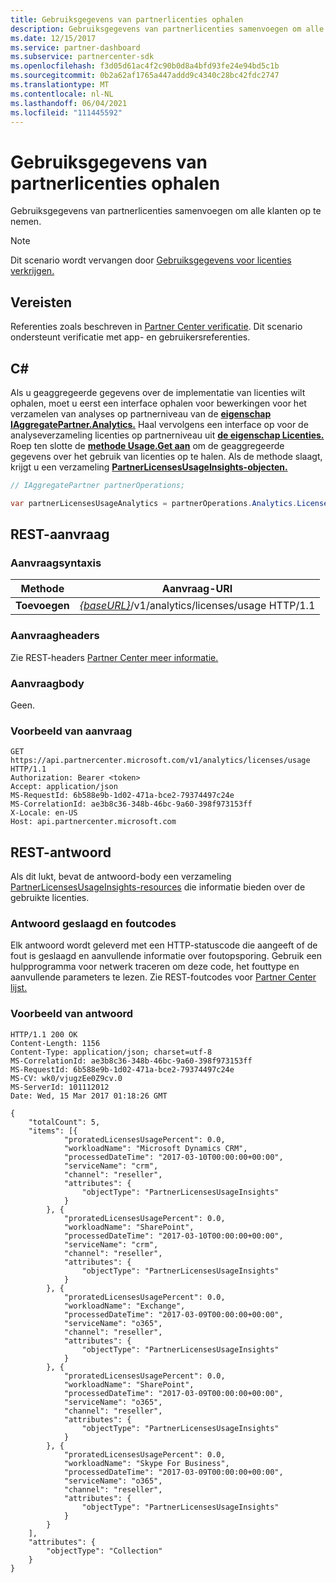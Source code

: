 ```yaml
---
title: Gebruiksgegevens van partnerlicenties ophalen
description: Gebruiksgegevens van partnerlicenties samenvoegen om alle klanten op te nemen.
ms.date: 12/15/2017
ms.service: partner-dashboard
ms.subservice: partnercenter-sdk
ms.openlocfilehash: f3d05d61ac4f2c90b0d8a4bfd93fe24e94bd5c1b
ms.sourcegitcommit: 0b2a62af1765a447addd9c4340c28bc42fdc2747
ms.translationtype: MT
ms.contentlocale: nl-NL
ms.lasthandoff: 06/04/2021
ms.locfileid: "111445592"
---
```

# <a name="get-partner-licenses-usage-information"></a>Gebruiksgegevens van partnerlicenties ophalen

Gebruiksgegevens van partnerlicenties samenvoegen om alle klanten op te nemen.

> [!NOTE]
> Dit scenario wordt vervangen door [Gebruiksgegevens voor licenties verkrijgen.](get-licenses-usage-information.md)

## <a name="prerequisites"></a>Vereisten

Referenties zoals beschreven in [Partner Center verificatie](partner-center-authentication.md). Dit scenario ondersteunt verificatie met app- en gebruikersreferenties.

## <a name="c"></a>C\#

Als u geaggregeerde gegevens over de implementatie van licenties wilt ophalen, moet u eerst een interface ophalen voor bewerkingen voor het verzamelen van analyses op partnerniveau van de [**eigenschap IAggregatePartner.Analytics.**](/dotnet/api/microsoft.store.partnercenter.ipartner.analytics) Haal vervolgens een interface op voor de analyseverzameling licenties op partnerniveau uit [**de eigenschap Licenties.**](/dotnet/api/microsoft.store.partnercenter.analytics.ipartneranalyticscollection.licenses) Roep ten slotte de [**methode Usage.Get aan**](/dotnet/api/microsoft.store.partnercenter.genericoperations.ientireentitycollectionretrievaloperations-2.get) om de geaggregeerde gegevens over het gebruik van licenties op te halen. Als de methode slaagt, krijgt u een verzameling [**PartnerLicensesUsageInsights-objecten.**](/dotnet/api/microsoft.store.partnercenter.models.analytics.partnerlicensesusageinsights)

``` csharp
// IAggregatePartner partnerOperations;

var partnerLicensesUsageAnalytics = partnerOperations.Analytics.Licenses.Usage.Get();
```

## <a name="rest-request"></a>REST-aanvraag

### <a name="request-syntax"></a>Aanvraagsyntaxis

| Methode  | Aanvraag-URI                                                                      |
|---------|----------------------------------------------------------------------------------|
| **Toevoegen** | [*{baseURL}*](partner-center-rest-urls.md)/v1/analytics/licenses/usage HTTP/1.1 |

### <a name="request-headers"></a>Aanvraagheaders

Zie REST-headers [Partner Center meer informatie.](headers.md)

### <a name="request-body"></a>Aanvraagbody

Geen.

### <a name="request-example"></a>Voorbeeld van aanvraag

```http
GET https://api.partnercenter.microsoft.com/v1/analytics/licenses/usage HTTP/1.1
Authorization: Bearer <token>
Accept: application/json
MS-RequestId: 6b588e9b-1d02-471a-bce2-79374497c24e
MS-CorrelationId: ae3b8c36-348b-46bc-9a60-398f973153ff
X-Locale: en-US
Host: api.partnercenter.microsoft.com
```

## <a name="rest-response"></a>REST-antwoord

Als dit lukt, bevat de antwoord-body een verzameling [PartnerLicensesUsageInsights-resources](analytics-resources.md#partnerlicensesusageinsights) die informatie bieden over de gebruikte licenties.

### <a name="response-success-and-error-codes"></a>Antwoord geslaagd en foutcodes

Elk antwoord wordt geleverd met een HTTP-statuscode die aangeeft of de fout is geslaagd en aanvullende informatie over foutopsporing. Gebruik een hulpprogramma voor netwerk traceren om deze code, het fouttype en aanvullende parameters te lezen. Zie REST-foutcodes voor [Partner Center lijst.](error-codes.md)

### <a name="response-example"></a>Voorbeeld van antwoord

```http
HTTP/1.1 200 OK
Content-Length: 1156
Content-Type: application/json; charset=utf-8
MS-CorrelationId: ae3b8c36-348b-46bc-9a60-398f973153ff
MS-RequestId: 6b588e9b-1d02-471a-bce2-79374497c24e
MS-CV: wk0/vjugzEe0Z9cv.0
MS-ServerId: 101112012
Date: Wed, 15 Mar 2017 01:18:26 GMT

{
    "totalCount": 5,
    "items": [{
            "proratedLicensesUsagePercent": 0.0,
            "workloadName": "Microsoft Dynamics CRM",
            "processedDateTime": "2017-03-10T00:00:00+00:00",
            "serviceName": "crm",
            "channel": "reseller",
            "attributes": {
                "objectType": "PartnerLicensesUsageInsights"
            }
        }, {
            "proratedLicensesUsagePercent": 0.0,
            "workloadName": "SharePoint",
            "processedDateTime": "2017-03-10T00:00:00+00:00",
            "serviceName": "crm",
            "channel": "reseller",
            "attributes": {
                "objectType": "PartnerLicensesUsageInsights"
            }
        }, {
            "proratedLicensesUsagePercent": 0.0,
            "workloadName": "Exchange",
            "processedDateTime": "2017-03-09T00:00:00+00:00",
            "serviceName": "o365",
            "channel": "reseller",
            "attributes": {
                "objectType": "PartnerLicensesUsageInsights"
            }
        }, {
            "proratedLicensesUsagePercent": 0.0,
            "workloadName": "SharePoint",
            "processedDateTime": "2017-03-09T00:00:00+00:00",
            "serviceName": "o365",
            "channel": "reseller",
            "attributes": {
                "objectType": "PartnerLicensesUsageInsights"
            }
        }, {
            "proratedLicensesUsagePercent": 0.0,
            "workloadName": "Skype For Business",
            "processedDateTime": "2017-03-09T00:00:00+00:00",
            "serviceName": "o365",
            "channel": "reseller",
            "attributes": {
                "objectType": "PartnerLicensesUsageInsights"
            }
        }
    ],
    "attributes": {
        "objectType": "Collection"
    }
}
```

